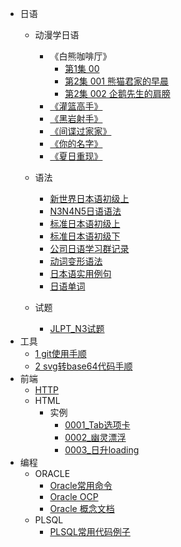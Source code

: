 * 日语
    * 动漫学日语
      
        - 《白熊咖啡厅》
          - [第1集 00](/日语/动画片/白熊咖啡厅/动漫学日语《白熊咖啡厅》_01-00.md)
          - [第2集 001 熊猫君家的早晨](/日语/动画片/白熊咖啡厅/白熊咖啡厅_02-1_大家的咖啡-001-熊猫君家的早晨.md)
          - [第2集 002 企鹅先生的肩膀](/日语/动画片/白熊咖啡厅/白熊咖啡厅_02-1_大家的咖啡-002-企鹅先生的肩膀.md)
        
        * [《灌篮高手》](/日语/动画片/动漫学日语《灌篮高手》.md)
        * [《黑岩射手》](/日语/动画片/动漫学日语《黑岩射手》.md)
        * [《间谍过家家》](/日语/动画片/动漫学日语《间谍过家家》.md)
        * [《你的名字》](/日语/动画片/动漫学日语《你的名字》/动漫学日语《你的名字》.md)
        * [《夏日重现》](/日语/动画片/动漫学日语《夏日重现》.md)
        
    * 语法
        * [新世界日本语初级上](/日语/语法/新世界日本语初级上.md)
        * [N3N4N5日语语法](/日语/语法/N3N4N5日语语法.md)
        * [标准日本语初级上](/日语/语法/标准日本语初级上.md)
        * [标准日本语初级下](/日语/语法/标准日本语初级下.md)
        * [公司日语学习群记录](/日语/语法/公司日语学习群记录.md)
        * [动词变形语法](/日语/语法/动词变形语法.md)
        * [日本语实用例句](/日语/语法/日本语实用例句.md)
        * [日语单词](/日语/语法/日语单词.md)
        
    * 试题
        * [JLPT_N3试题](/日语/试题/JLPT_N3试题.md)
* 工具
    * [1 git使用手顺](/tools/1.md)
    * [2 svg转base64代码手顺](/tools/2.md)
* 前端
    * [HTTP](/http/HTTP知识.md)
    * HTML
        * 实例
            * [0001_Tab选项卡](/前端/html/实例/0001_Tab选项卡/0001_Tab选项卡.md)
            * [0002_幽灵漂浮](/前端/html/实例/0002_幽灵漂浮/0002_幽灵漂浮.md)
            * [0003_日升loading](/前端/html/实例/0003_日升loading/0003_日升loading.md)
* 编程
    * ORACLE
        * [Oracle常用命令](/program/oracle/Oracle常用命令.md)
        * [Oracle OCP](/program/oracle/Oracle_OCP.md)
        * [Oracle 概念文档](/program/oracle/Oracle数据库概念文档_中文版.md)
    * PLSQL
        * [PLSQL常用代码例子](/program/plsql/PLSQL常用代码例子.md)
